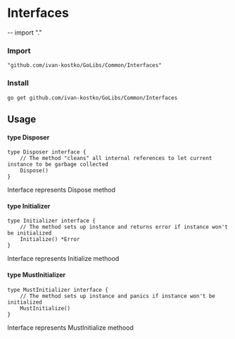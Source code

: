 # Interfaces
--
    import "."

### Import

    "github.com/ivan-kostko/GoLibs/Common/Interfaces"

### Install

    go get github.com/ivan-kostko/GoLibs/Common/Interfaces

## Usage

#### type Disposer

    type Disposer interface {
    	// The method "cleans" all internal references to let current instance to be garbage collected
    	Dispose()
    }


Interface represents Dispose method

#### type Initializer

    type Initializer interface {
    	// The method sets up instance and returns error if instance won't be initialized
    	Initialize() *Error
    }


Interface represents Initialize methood

#### type MustInitializer

    type MustInitializer interface {
    	// The method sets up instance and panics if instance won't be initialized
    	MustInitialize()
    }


Interface represents MustInitialize methood
